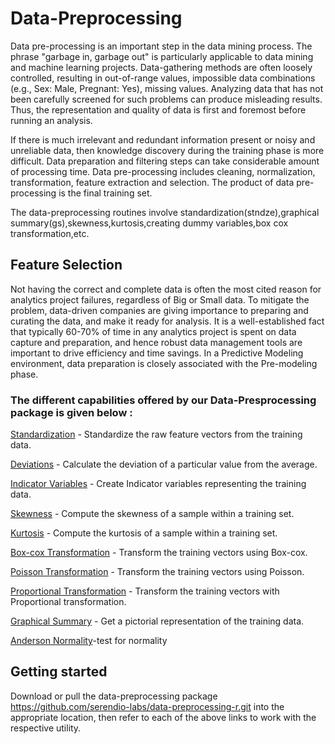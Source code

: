 # Data-Preprocessing

Data pre-processing is an important step in the data mining process. The phrase "garbage in, garbage out" is particularly applicable to data mining and machine learning projects. Data-gathering methods are often loosely controlled, resulting in out-of-range values, impossible data combinations (e.g., Sex: Male, Pregnant: Yes), missing values. Analyzing data that has not been carefully screened for such problems can produce misleading results. Thus, the representation and quality of data is first and foremost before running an analysis.

If there is much irrelevant and redundant information present or noisy and unreliable data, then knowledge discovery during the training phase is more difficult. Data preparation and filtering steps can take considerable amount of processing time. Data pre-processing includes cleaning, normalization, transformation, feature extraction and selection. The product of data pre-processing is the final training set.

The data-preprocessing routines involve standardization(stndze),graphical summary(gs),skewness,kurtosis,creating dummy variables,box cox transformation,etc.


## Feature Selection

Not having the correct and complete data is often the most cited reason for analytics project failures, regardless of Big or Small data. To mitigate the problem, data-driven companies are giving importance to preparing and curating the data, and make it ready for analysis. It is a well-established fact that typically 60-70% of time in any analytics project is spent on data capture and preparation, and hence robust data management tools are important to drive efficiency and time savings. In a Predictive Modeling environment, data preparation is closely associated with the Pre-modeling phase. 

### The different capabilities offered by our Data-Presprocessing package is given below :  

[Standardization](https://github.com/serendio-labs/data-preprocessing-r/wiki/Standardization) - Standardize the raw feature vectors from the training data.

[Deviations](https://github.com/serendio-labs/data-preprocessing-r/wiki/Deviations) - Calculate the deviation of a particular value from the average.

[Indicator Variables](https://github.com/serendio-labs/data-preprocessing-r/wiki/Indicator-Variable) - Create Indicator variables representing the training data.

[Skewness](https://github.com/serendio-labs/data-preprocessing-r/wiki/Skewness) - Compute the skewness of a sample within a training set.

[Kurtosis](https://github.com/serendio-labs/data-preprocessing-r/wiki/Kurtosis) - Compute the kurtosis of a sample within a training set.

[Box-cox Transformation](https://github.com/serendio-labs-stage/diskoveror-datapreprocessing-R/wiki/Box-Cox-Transformation) - Transform the training vectors using Box-cox.

[Poisson Transformation](https://github.com/serendio-labs/data-preprocessing-r/wiki/Poisson-Transformation) - Transform the training vectors using Poisson.

[Proportional Transformation](https://github.com/serendio-labs/data-preprocessing-r/wiki/Proportional-Transformation) - Transform the training vectors with Proportional transformation.

[Graphical Summary](https://github.com/serendio-labs/data-preprocessing-r/wiki/Graphical-summary) - Get a pictorial representation of the training data.

[Anderson Normality](https://github.com/serendio-labs/data-preprocessing-r/wiki/Anderson-Darling-Normality)-test for normality

## Getting started

Download or pull the data-preprocessing package https://github.com/serendio-labs/data-preprocessing-r.git into the appropriate location, then refer to each of the above links to work with the respective utility.



